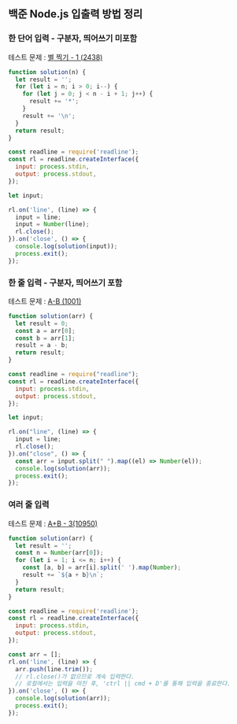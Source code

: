 ## 백준 Node.js 입출력 방법 정리

### 한 단어 입력 - 구분자, 띄어쓰기 미포함

테스트 문제 : [별 찍기 - 1 (2438)](https://www.acmicpc.net/problem/2438)

```js
function solution(n) {
  let result = '';
  for (let i = n; i > 0; i--) {
    for (let j = 0; j < n - i + 1; j++) {
      result += '*';
    }
    result += '\n';
  }
  return result;
}

const readline = require('readline');
const rl = readline.createInterface({
  input: process.stdin,
  output: process.stdout,
});

let input;

rl.on('line', (line) => {
  input = line;
  input = Number(line);
  rl.close();
}).on('close', () => {
  console.log(solution(input));
  process.exit();
});
```

### 한 줄 입력 - 구분자, 띄어쓰기 포함

테스트 문제 : [A-B (1001)](https://www.acmicpc.net/problem/1001)

```js
function solution(arr) {
  let result = 0;
  const a = arr[0];
  const b = arr[1];
  result = a - b;
  return result;
}

const readline = require("readline");
const rl = readline.createInterface({
  input: process.stdin,
  output: process.stdout,
});

let input;

rl.on("line", (line) => {
  input = line;
  rl.close();
}).on("close", () => {
  const arr = input.split(" ").map((el) => Number(el));
  console.log(solution(arr));
  process.exit();
});
```

### 여러 줄 입력

테스트 문제 : [A+B - 3(10950)](https://www.acmicpc.net/problem/10950)

```js
function solution(arr) {
  let result = '';
  const n = Number(arr[0]);
  for (let i = 1; i <= n; i++) {
    const [a, b] = arr[i].split(' ').map(Number);
    result += `${a + b}\n`;
  }
  return result;
}

const readline = require('readline');
const rl = readline.createInterface({
  input: process.stdin,
  output: process.stdout,
});

const arr = [];
rl.on('line', (line) => {
  arr.push(line.trim());
  // rl.close()가 없으므로 계속 입력한다.
  // 로컬에서는 입력을 마친 후, 'ctrl || cmd + D'를 통해 입력을 종료한다.
}).on('close', () => {
  console.log(solution(arr));
  process.exit();
});
```
